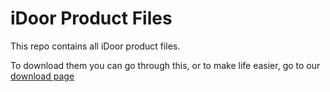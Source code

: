 # iDoor Product Files
This repo contains all iDoor product files.

To download them you can go through this, or to make life easier, go to our [download page](https://idoortechnologies.ddns.net/docs/download/)
